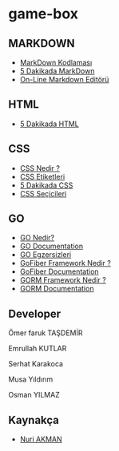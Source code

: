 # game-box

## MARKDOWN

- [MarkDown Kodlaması](./konular/markdown.kodlama.md)
- [5 Dakikada MarkDown](https://learnxinyminutes.com/docs/tr-tr/markdown-tr/)
- [On-Line Markdown Editörü](https://stackedit.io/)

## HTML

- [5 Dakikada HTML](https://learnxinyminutes.com/docs/tr-tr/html-tr/)

## CSS

- [CSS Nedir ?](./konular/ornek.css.md)
- [CSS Etiketleri](./konular/etiketler.css.md)
- [5 Dakikada CSS](https://learnxinyminutes.com/docs/tr-tr/css-tr/)
- [CSS Seçicileri](./konular/seciciler.css.md)

## GO

- [GO Nedir?](https://golang.org/)
- [GO Documentation](https://golang.org/doc/)
- [GO Egzersizleri](https://gobyexample.com/)
- [GoFiber Framework Nedir ?](https://gofiber.io/)
- [GoFiber Documentation](https://docs.gofiber.io/)
- [GORM Framework Nedir ?](https://gorm.io/index.html)
- [GORM Documentation](https://gorm.io/docs/)

## Developer

Ömer faruk TAŞDEMİR

Emrullah KUTLAR

Serhat Karakoca

Musa Yıldırım

Osman YILMAZ

## Kaynakça

- [Nuri AKMAN](https://github.com/nuriakman/PHP-Egitimi)
